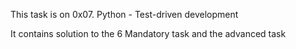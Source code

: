 This task is on 0x07. Python - Test-driven development

It contains solution to the 6 Mandatory task and the advanced task
